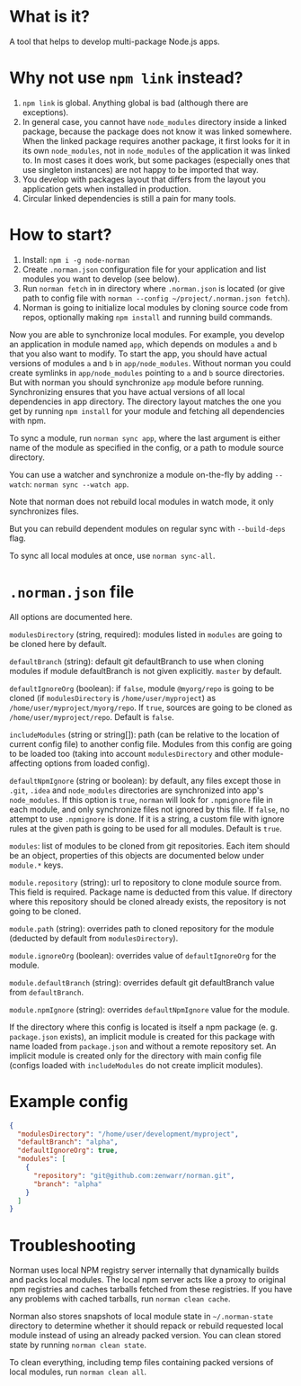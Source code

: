 # What is it?

A tool that helps to develop multi-package Node.js apps.

# Why not use `npm link` instead?

1. `npm link` is global.
   Anything global is bad (although there are exceptions).
2. In general case, you cannot have `node_modules` directory inside a linked package, because the package does not know it was linked somewhere.
   When the linked package requires another package, it first looks for it in its own `node_modules`, not in `node_modules` of the application it was linked to.
   In most cases it does work, but some packages (especially ones that use singleton instances) are not happy to be imported that way.
3. You develop with packages layout that differs from the layout you application gets when installed in production.
4. Circular linked dependencies is still a pain for many tools.

# How to start?

1. Install: `npm i -g node-norman`
2. Create `.norman.json` configuration file for your application and list modules you want to develop (see below).
4. Run `norman fetch` in in directory where `.norman.json` is located (or give path to config file with `norman --config ~/project/.norman.json fetch`).
5. Norman is going to initialize local modules by cloning source code from repos, optionally making `npm install` and running build commands.

Now you are able to synchronize local modules.
For example, you develop an application in module named `app`, which depends on modules `a` and `b` that you also want to modify.
To start the app, you should have actual versions of modules `a` and `b` in `app/node_modules`.
Without norman you could create symlinks in `app/node_modules` pointing to `a` and `b` source directories.
But with norman you should synchronize `app` module before running.
Synchronizing ensures that you have actual versions of all local dependencies in app directory.
The directory layout matches the one you get by running `npm install` for your module and fetching all dependencies with npm.

To sync a module, run `norman sync app`, where the last argument is either name of the module as specified in the config, or a path to module source directory.

You can use a watcher and synchronize a module on-the-fly by adding `--watch`: `norman sync --watch app`.

Note that norman does not rebuild local modules in watch mode, it only synchronizes files.

But you can rebuild dependent modules on regular sync with `--build-deps` flag.

To sync all local modules at once, use `norman sync-all`.

# `.norman.json` file

All options are documented here.

`modulesDirectory` (string, required): modules listed in `modules` are going to be cloned here by default.

`defaultBranch` (string): default git defaultBranch to use when cloning modules if module defaultBranch is not given explicitly. `master` by default.

`defaultIgnoreOrg` (boolean): if `false`, module `@myorg/repo` is going to be cloned (if `modulesDirectory` is `/home/user/myproject`) as `/home/user/myproject/myorg/repo`.
If `true`, sources are going to be cloned as `/home/user/myproject/repo`.
Default is `false`.

`includeModules` (string or string[]): path (can be relative to the location of current config file) to another config file.
Modules from this config are going to be loaded too (taking into account `modulesDirectory` and other module-affecting options from loaded config).

`defaultNpmIgnore` (string or boolean): by default, any files except those in `.git`, `.idea` and `node_modules` directories are synchronized into app's `node_modules`.
If this option is `true`, `norman` will look for `.npmignore` file in each module, and only synchronize files not ignored by this file.
If `false`, no attempt to use `.npmignore` is done.
If it is a string, a custom file with ignore rules at the given path is going to be used for all modules.
Default is `true`.

`modules`: list of modules to be cloned from git repositories.
Each item should be an object, properties of this objects are documented below under `module.*` keys.

`module.repository` (string): url to repository to clone module source from.
This field is required.
Package name is deducted from this value.
If directory where this repository should be cloned already exists, the repository is not going to be cloned.

`module.path` (string): overrides path to cloned repository for the module (deducted by default from `modulesDirectory`).

`module.ignoreOrg` (boolean): overrides value of `defaultIgnoreOrg` for the module.

`module.defaultBranch` (string): overrides default git defaultBranch value from `defaultBranch`.

`module.npmIgnore` (string): overrides `defaultNpmIgnore` value for the module.

If the directory where this config is located is itself a npm package (e. g. `package.json` exists), an implicit module is created for this package with name loaded from `package.json` and without a remote repository set.
An implicit module is created only for the directory with main config file (configs loaded with `includeModules` do not create implicit modules).

# Example config

```json
{
  "modulesDirectory": "/home/user/development/myproject",
  "defaultBranch": "alpha",
  "defaultIgnoreOrg": true,
  "modules": [
    {
      "repository": "git@github.com:zenwarr/norman.git",
      "branch": "alpha"
    }
  ]
}
```

# Troubleshooting

Norman uses local NPM registry server internally that dynamically builds and packs local modules.
The local npm server acts like a proxy to original npm registries and caches tarballs fetched from these registries.
If you have any problems with cached tarballs, run `norman clean cache`.

Norman also stores snapshots of local module state in `~/.norman-state` directory to determine whether it should repack or rebuild requested local module instead of using an already packed version.
You can clean stored state by running `norman clean state`.

To clean everything, including temp files containing packed versions of local modules, run `norman clean all`.
